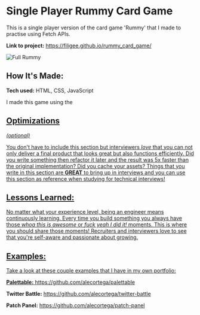 # Single Player Rummy Card Game
This is a single player version of the card game 'Rummy' that I made to practise using Fetch APIs.

**Link to project:** https://filigee.github.io/rummy_card_game/

![Full Rummy](https://user-images.githubusercontent.com/121239324/214083928-2e4cb8c5-b9e9-49ae-8d7d-fe100c2ad37e.PNG)

## How It's Made:

**Tech used:** HTML, CSS, JavaScript

I made this game using the <a href="deckofcardsapi.com">

## Optimizations
*(optional)*

You don't have to include this section but interviewers *love* that you can not only deliver a final product that looks great but also functions efficiently. Did you write something then refactor it later and the result was 5x faster than the original implementation? Did you cache your assets? Things that you write in this section are **GREAT** to bring up in interviews and you can use this section as reference when studying for technical interviews!

## Lessons Learned:

No matter what your experience level, being an engineer means continuously learning. Every time you build something you always have those *whoa this is awesome* or *fuck yeah I did it!* moments. This is where you should share those moments! Recruiters and interviewers love to see that you're self-aware and passionate about growing.

## Examples:
Take a look at these couple examples that I have in my own portfolio:

**Palettable:** https://github.com/alecortega/palettable

**Twitter Battle:** https://github.com/alecortega/twitter-battle

**Patch Panel:** https://github.com/alecortega/patch-panel

